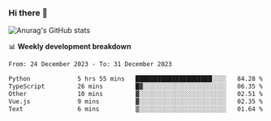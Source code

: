 ### Hi there 👋
![Anurag's GitHub stats](https://github-readme-stats.vercel.app/api?username=jami1024&show_icons=true&theme=radical)

📊 **Weekly development breakdown**
<!--START_SECTION:waka-->

```txt
From: 24 December 2023 - To: 31 December 2023

Python             5 hrs 55 mins   █████████████████████░░░░   84.28 %
TypeScript         26 mins         █▓░░░░░░░░░░░░░░░░░░░░░░░   06.35 %
Other              10 mins         ▓░░░░░░░░░░░░░░░░░░░░░░░░   02.51 %
Vue.js             9 mins          ▓░░░░░░░░░░░░░░░░░░░░░░░░   02.35 %
Text               6 mins          ▒░░░░░░░░░░░░░░░░░░░░░░░░   01.64 %
```

<!--END_SECTION:waka-->
<!--
**jami1024/jami1024** is a ✨ _special_ ✨ repository because its `README.md` (this file) appears on your GitHub profile.

Here are some ideas to get you started:

- 🔭 I’m currently working on ...
- 🌱 I’m currently learning ...
- 👯 I’m looking to collaborate on ...
- 🤔 I’m looking for help with ...
- 💬 Ask me about ...
- 📫 How to reach me: ...
- 😄 Pronouns: ...
- ⚡ Fun fact: ...
-->
